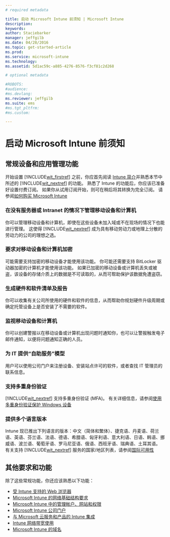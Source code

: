 ```yaml
---
# required metadata

title: 启动 Microsoft Intune 前须知 | Microsoft Intune
description:
keywords:
author: Staciebarker
manager: jeffgilb
ms.date: 04/28/2016
ms.topic: get-started-article
ms.prod:
ms.service: microsoft-intune
ms.technology:
ms.assetid: 5d1ac59c-a885-4276-8576-f3cf81c2d268

# optional metadata

#ROBOTS:
#audience:
#ms.devlang:
ms.reviewer: jeffgilb
ms.suite: ems
#ms.tgt_pltfrm:
#ms.custom:

---
```


# 启动 Microsoft Intune 前须知
## 常规设备和应用管理功能
开始设置 [!INCLUDE[wit_firstref](../includes/wit_firstref_md.md)] 之前，你应首先阅读 [Intune 简介](/intune/understand-explore/introduction-to-microsoft-intune)并熟悉本节中所述的 [!INCLUDE[wit_nextref](../includes/wit_nextref_md.md)] 的功能。 熟悉了 Intune 的功能后，你应该已准备好设置付费订阅。 如果你从试用订阅开始，则可在稍后将其转换为完全订阅。 请参阅[如何购买 Microsoft Intune](http://www.microsoft.com/en-us/server-cloud/products/microsoft-intune/Purchasing.aspx)

### 在没有服务器或 Intranet 的情况下管理移动设备和计算机
你可以管理移动设备和计算机，即使在这些设备未加入域或不在现场的情况下也能进行管理。 这使得 [!INCLUDE[wit_nextref](../includes/wit_nextref_md.md)] 成为具有移动劳动力或地理上分散的劳动力的公司的理想之选。

### 要求对移动设备和计算机加密
可能需要支持加密的移动设备才能使用该功能。 你可能还需要支持 BitLocker 驱动器加密的计算机才能使用该功能。 如果已加密的移动设备或计算机丢失或被盗，该设备的存储介质上的数据是不可读取的，从而可帮助保护该数据免遭盗窃。

### 生成硬件和软件清单及报告
你可以收集有关公司所使用的硬件和软件的信息，从而帮助你规划硬件升级周期或确定托管设备上是否安装了不需要的软件。

### 监视移动设备和计算机
你可以创建警报以在移动设备或计算机出现问题时通知你，也可以让警报触发电子邮件通知，以便将问题通知正确的人员。

### 为 IT 提供“自助服务”模型
用户可以使用公司门户来注册设备、安装站点许可的软件，或者查找 IT 管理员的联系信息。

### 支持多重身份验证
[!INCLUDE[wit_nextref](../includes/wit_nextref_md.md)] 支持多重身份验证 (MFA)。 有关详细信息，请参阅[使用多重身份验证保护 Windows 设备](/intune/deploy-use/protect-windows-devices-with-multi-factor-authentication)

### 提供多个语言版本
Intune 现已推出下列语言的版本：中文（简体和繁体）、捷克语、丹麦语、荷兰语、英语、芬兰语、法语、德语、希腊语、匈牙利语、意大利语、日语、韩语、挪威语、波兰语、葡萄牙语、罗马尼亚语、俄语、西班牙语、瑞典语、土耳其语。 有关支持 [!INCLUDE[wit_nextref](../includes/wit_nextref_md.md)] 服务的国家/地区列表，请参阅[国际可用性](https://products.office.com/en-us/business/international-availability)

## 其他要求和功能   
除了这些常规功能，你还应该熟悉以下功能：

- [受 Intune 支持的 Web 浏览器](supported-web-browsers.md)</br>
- [Microsoft Intune 的网络基础结构要求](network-infrastructure-requirements-for-microsoft-intune.md)</br>
- [Microsoft Intune 中的管理帐户、网站和权限](administrative-accounts-websites-perms.md)</br>
- [Microsoft Intune 公司门户](microsoft-intune-company-portal.md)</br>
- [与 Microsoft 云服务和产品的 Intune 集成](integration-with-cloud-services.md)</br>
- [Intune 网络带宽使用](network-bandwidth-use.md)</br>
- [Microsoft Intune 的域名](domain-names-for-microsoft-intune.md)


<!--HONumber=May16_HO2-->


